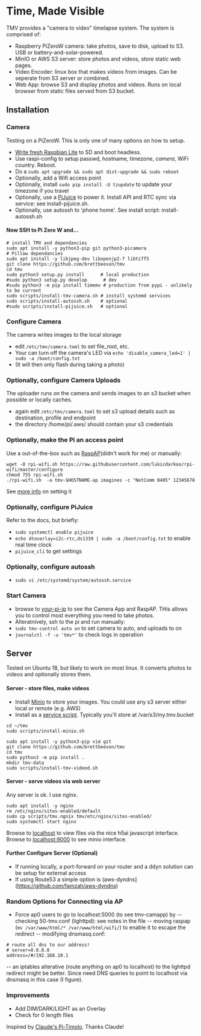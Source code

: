 # Time, Made Visible

TMV provides a "camera to video" timelapse system. The system is comprised of:
- Raspberry PiZeroW camera: take photos, save to disk, upload to S3. USB or battery-and-solar-powered.
- MinIO or AWS S3 server: store photos and videos, store static web pages. 
- Video Encoder: linux box that makes videos from images. Can be seperate from S3 server or combined.
- Web App: browse S3 and display photos and videos. Runs on local browser from static files served from S3 bucket.

## Installation 
### Camera
Testing on a PiZeroW. This is only one of many options on how to setup.
- [Write fresh Raspbian Lite](http://brettbeeson.com.au/raspberry-pi-setup-zerow/) to SD and boot headless.
- Use raspi-config to setup passwd, hostname, timezone, _camera_, WiFi country. Reboot.
- Do a `sudo apt upgrade && sudo apt dist-upgrade && sudo reboot`
- Optionally, add a Wifi access point 
- Optionally, install `sudo pip install -U tzupdate` to update your timezone if you travel
- Optionally, use a [PiJuice](https://github.com/PiSupply/PiJuice) to power it. Install API and RTC sync via service: see install-pijuice.sh.
- Optionally, use autossh to 'phone home'. See install script: install-autossh.sh

#### Now SSH to Pi Zero W and...
```
# install TMV and dependancies
sudo apt install -y python3-pip git python3-picamera
# Pillow dependancies
sudo apt install -y libjpeg-dev libopenjp2-7 libtiff5
git clone https://github.com/brettbeeson/tmv
cd tmv
sudo python3 setup.py install      # local production 
#sudo python3 setup.py develop      # dev
#sudo python3 -m pip install timemv # production from pypi - unlikely to be current
sudo scripts/install-tmv-camera.sh # install systemd services                
sudo scripts/install-autossh.sh    # optional
#sudo scripts/install-pijuice.sh   # optional

```
### Configure Camera
The camera writes images to the local storage
- edit `/etc/tmv/camera.toml` to set file_root, etc.
- Your can turn off the camera's LED via `echo 'disable_camera_led=1' | sudo -a /boot/config.txt`
- (It will then only flash during taking a photo)


### Optionally, configure Camera Uploads
The uploader runs on the camera and sends images to an s3 bucket when possible or locally caches.
- again edit `/etc/tmv/camera.toml` to set s3 upload details such as destination, profile and endpoint
- the directory /home/pi/.aws/ should contain your s3 credentials

### Optionally, make the Pi an access point
Use a out-of-the-box such as [RaspAP](https://github.com/billz/raspap-webgui)(didn't work for me) or manually:
```
wget -O rpi-wifi.sh https://raw.githubusercontent.com/lukicdarkoo/rpi-wifi/master/configure 
chmod 755 rpi-wifi.sh
./rpi-wifi.sh  -a tmv-$HOSTNAME-ap imagines -c "NetComm 0405" 12345678
```
See [more info](http://brettbeeson.com.au/pizerow-ap-wifi-client/) on setting it 

### Optionally, configure PiJuice
Refer to the docs, but briefly:
- `sudo systemctl enable pijuice`
- `echo dtoverlay=i2c-rtc,ds1339 | sudo -a /boot/config.txt` to enable real time clock
- `pijuice_cli` to get settings

### Optionally, configure autossh
- `sudo vi /etc/systemd/system/autossh.service`

### Start Camera
- browse to [your-pi-ip](http://tmv.local) to see the Camera App and RaspAP. THis allows you to control most everything you need to take photos.
- Alteratnively, ssh to the pi and run manually:
- `sudo tmv-control auto on` to set camera to auto, and uploads to on
- `journalctl -f -u 'tmv*'` to check logs in operation

## Server
Tested on Ubuntu 18, but likely to work on most linux. It converts photos to videos and optionally stores them.

#### Server - store files, make videos
- Install [Minio](https://minio.io) to store your images. You could use any s3 server either local or remote (e.g. AWS)
- Install as a [service script](https://github.com/minio/minio-service/tree/master/linux-systemd). Typically you'll store at /var/s3/my.tmv.bucket
```
cd ~/tmv
sudo scripts/install-minio.sh
```

```
sudo apt install -y python3-pip vim git 
git clone https://github.com/brettbeeson/tmv
cd tmv
sudo python3 -m pip install .
mkdir tmv-data
sudo scripts/install-tmv-videod.sh                 

```

#### Server - serve videos via web server
Any server is ok. I use nginx.
```
sudo apt install -y nginx
rm /etc/nginx/sites-enabled/default
sudo cp scripts/tmv.ngnix tmv/etc/nginx/sites-enabled/
sudo systemctl start nginx
```
Browse to [localhost](http://localhost) to view files via the nice h5ai javascript interface. Browse to [localhost:9000](http://localhost:9000) to see minio interface.

#### Further Configure Server (Optional)
- If running locally, a port-forward on your router and a ddyn solution can be setup for external access
- If using Route53 a simple option is (aws-dyndns](https://github.com/famzah/aws-dyndns)


### Random Options for Connecting via AP
- Force ap0 users to go to localhost:5000 (to see tmv-camapp) by 
-- checking 50-tmv.conf (lighttpd): see notes in the file
-- moving raspap (`mv /var/www/html/* /var/www/html/wifi/`) to enable it to escape the redirect
-- modifying dnsmasq.conf:
```
# route all dns to our address!
# server=8.8.8.8 
address=/#/192.168.10.1
```
-- an iptables alterative (route anything on ap0 to localhost) to the lighttpd redirect might be better. Since need DNS queries to point to localhost via dnsmasq in this case (I figure).

### Improvements
- Add DIM/DARK/LIGHT as an Overlay
- Check for 0 length files

Inspired by [Claude's Pi-Timolo](https://github.com/pageauc/pi-timolo/). Thanks Claude!
